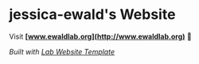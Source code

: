 
# jessica-ewald's Website

Visit **[www.ewaldlab.org](http://www.ewaldlab.org)** 🚀

_Built with [Lab Website Template](https://greene-lab.gitbook.io/lab-website-template-docs)_
